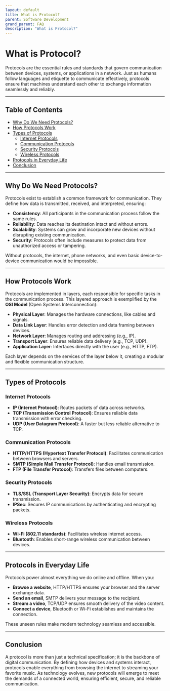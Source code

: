 ```yaml
---
layout: default
title: What is Protocol?
parent: Software Development
grand_parent: FAQ
description: "What is Protocol?"
---
```


# **What is Protocol?**

Protocols are the essential rules and standards that govern communication between devices, systems, or applications in a
network. Just as humans follow languages and etiquette to communicate effectively, protocols ensure that machines
understand each other to exchange information seamlessly and reliably.

---

## **Table of Contents**

- [Why Do We Need Protocols?](#why-do-we-need-protocols)
- [How Protocols Work](#how-protocols-work)
- [Types of Protocols](#types-of-protocols)
    - [Internet Protocols](#internet-protocols)
    - [Communication Protocols](#communication-protocols)
    - [Security Protocols](#security-protocols)
    - [Wireless Protocols](#wireless-protocols)
- [Protocols in Everyday Life](#protocols-in-everyday-life)
- [Conclusion](#conclusion)

---

## **Why Do We Need Protocols?**

Protocols exist to establish a common framework for communication. They define how data is transmitted, received, and
interpreted, ensuring:

- **Consistency**: All participants in the communication process follow the same rules.
- **Reliability**: Data reaches its destination intact and without errors.
- **Scalability**: Systems can grow and incorporate new devices without disrupting existing communication.
- **Security**: Protocols often include measures to protect data from unauthorized access or tampering.

Without protocols, the internet, phone networks, and even basic device-to-device communication would be impossible.

---

## **How Protocols Work**

Protocols are implemented in layers, each responsible for specific tasks in the communication process. This layered
approach is exemplified by the **OSI Model** (Open Systems Interconnection):

- **Physical Layer**: Manages the hardware connections, like cables and signals.
- **Data Link Layer**: Handles error detection and data framing between devices.
- **Network Layer**: Manages routing and addressing (e.g., IP).
- **Transport Layer**: Ensures reliable data delivery (e.g., TCP, UDP).
- **Application Layer**: Interfaces directly with the user (e.g., HTTP, FTP).

Each layer depends on the services of the layer below it, creating a modular and flexible communication structure.

---

## **Types of Protocols**

### **Internet Protocols**

- **IP (Internet Protocol)**: Routes packets of data across networks.
- **TCP (Transmission Control Protocol)**: Ensures reliable data transmission with error checking.
- **UDP (User Datagram Protocol)**: A faster but less reliable alternative to TCP.

### **Communication Protocols**

- **HTTP/HTTPS (Hypertext Transfer Protocol)**: Facilitates communication between browsers and servers.
- **SMTP (Simple Mail Transfer Protocol)**: Handles email transmission.
- **FTP (File Transfer Protocol)**: Transfers files between computers.

### **Security Protocols**

- **TLS/SSL (Transport Layer Security)**: Encrypts data for secure transmission.
- **IPSec**: Secures IP communications by authenticating and encrypting packets.

### **Wireless Protocols**

- **Wi-Fi (802.11 standards)**: Facilitates wireless internet access.
- **Bluetooth**: Enables short-range wireless communication between devices.

---

## **Protocols in Everyday Life**

Protocols power almost everything we do online and offline. When you:

- **Browse a website**, HTTP/HTTPS ensures your browser and the server exchange data.
- **Send an email**, SMTP delivers your message to the recipient.
- **Stream a video**, TCP/UDP ensures smooth delivery of the video content.
- **Connect a device**, Bluetooth or Wi-Fi establishes and maintains the connection.

These unseen rules make modern technology seamless and accessible.

---

## **Conclusion**

A protocol is more than just a technical specification; it is the backbone of digital communication. By defining how
devices and systems interact, protocols enable everything from browsing the internet to streaming your favorite music.
As technology evolves, new protocols will emerge to meet the demands of a connected world, ensuring efficient, secure,
and reliable communication.  